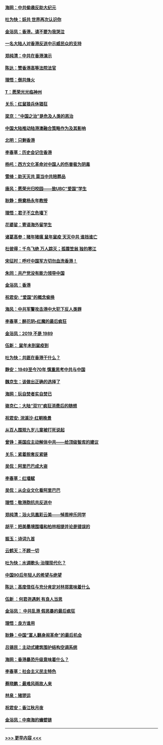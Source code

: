 #### [海网：中共偷袭反助大纪元](../pages/nsc993/n11673515.md?t=11231211) 
#### [吐为快：妖共 世界再次认识你](../pages/nsc993/n11673506.md?t=11231211) 
#### [金浴凤：香港，请不要为我哭泣](../pages/nsc993/n11673248.md?t=11231211) 
#### [一名大陆人对香港反送中示威民众的支持](../pages/nsc993/n11672615.md?t=11231211) 
#### [郑纯清：中共在香港演示](../pages/nsc993/n11670539.md?t=11231211) 
#### [陈达：赞香港高等法院法官](../pages/nsc993/n11669542.md?t=11231211) 
#### [理悟：倒共烽火](../pages/nsc993/n11668844.md?t=11231211) 
#### [T：愿荣光光临神州](../pages/nsc993/n11668421.md?t=11231211) 
#### [关乐：红鼠狼兵休猖狂](../pages/nsc993/n11668378.md?t=11231211) 
#### [梁京：“中国之治”是危及人类的恶治](../pages/nsc993/n11668328.md?t=11231211) 
#### [中国大陆推动陆港澳融合策略作为及其影响](../pages/nsc993/n11668157.md?t=11231211) 
#### [北明：只剩香港](../pages/nsc993/n11668002.md?t=11231211) 
#### [李春草：历史会记住香港](../pages/nsc993/n11667927.md?t=11231211) 
#### [杨吒：西方文化革命对中国人的伤害极为阴毒](../pages/nsc993/n11664521.md?t=11231211) 
#### [雪绮：助天灭共 莫当中共陪葬品](../pages/nsc993/n11662650.md?t=11231211) 
#### [唐风：愿荣光归校园——致UBC“爱国”学生](../pages/nsc993/n11662194.md?t=11231211) 
#### [耿静：祭奠杨永年教授](../pages/nsc993/n11662514.md?t=11231211) 
#### [理悟：君子不立危墙下](../pages/nsc993/n11662172.md?t=11231211) 
#### [花婆娑：寄语海外留学生](../pages/nsc993/n11662121.md?t=11231211) 
#### [诸葛高参：猪年猪瘟 鼠年鼠疫 天灭中共 谁挡谁亡](../pages/nsc993/n11661980.md?t=11231211) 
#### [杜彼得：千鸟飞绝 万人踪灭；孤蓑笠翁 独钓寒江](../pages/nsc993/n11661170.md?t=11231211) 
#### [宋征时：呼吁中国军方切勿血洗香港！](../pages/nsc993/n11415318.md?t=11231211) 
#### [朱同：共产党没有能力领导中国](../pages/nsc993/n11660421.md?t=11231211) 
#### [金浴凤：香港](../pages/nsc993/n11660419.md?t=11231211) 
#### [祝君安: “爱国”的概念偷换](../pages/nsc993/n11659706.md?t=11231211) 
#### [海风：中共军警攻击港中大犯下反人类罪](../pages/nsc993/n11659632.md?t=11231211) 
#### [李春草：醉花阴•红魔的最后疯狂](../pages/nsc993/n11659287.md?t=11231211) 
#### [金浴凤：2019 不是 1989](../pages/nsc993/n11657663.md?t=11231211) 
#### [伍新： 鼠年未到鼠疫到](../pages/nsc993/n11655098.md?t=11231211) 
#### [吐为快：共匪在香港干什么？](../pages/nsc993/n11654891.md?t=11231211) 
#### [静安：1949至今70年 慎重思考中共与中国](../pages/nsc993/n11651244.md?t=11231211) 
#### [魏京生：该做出正确的选择了](../pages/nsc993/n11653084.md?t=11231211) 
#### [海网：玩自焚者实自焚已](../pages/nsc993/n11652423.md?t=11231211) 
#### [骆克仁：大陆“双11”疯狂消费后的随想](../pages/nsc993/n11652305.md?t=11231211) 
#### [祝君安: 浣溪沙·红朝晚景](../pages/nsc993/n11652258.md?t=11231211) 
#### [从百人围观九岁儿童被打死说起](../pages/nsc993/n11651030.md?t=11231211) 
#### [曾铮：美国应主动解体中共——给顶级智库的建议](../pages/nsc993/n11649888.md?t=11231211) 
#### [关乐：紧着脱套反紧链](../pages/nsc993/n11649069.md?t=11231211) 
#### [吴侃：阿里巴巴成大盗](../pages/nsc993/n11645523.md?t=11231211) 
#### [李春草：红墙赋](../pages/nsc993/n11646389.md?t=11231211) 
#### [吴侃：从企业文化看阿里巴巴](../pages/nsc993/n11645476.md?t=11231211) 
#### [理悟：敬港胞抗共反送中](../pages/nsc993/n11645466.md?t=11231211) 
#### [郑纯清：浴火凤凰彩云美——悼周梓乐同学](../pages/nsc993/n11645155.md?t=11231211) 
#### [胡平：把美墨境围墙和柏林相提并论是错误的](../pages/nsc993/n11645134.md?t=11231211) 
#### [振玉：诗词九首](../pages/nsc993/n11644081.md?t=11231211) 
#### [云鹤天：不顾一切](../pages/nsc993/n11643508.md?t=11231211) 
#### [吐为快：水调歌头·治理现代化？](../pages/nsc993/n11643485.md?t=11231211) 
#### [中国90后年轻人的希望与绝望](../pages/nsc993/n11642317.md?t=11231211) 
#### [陈达：高度信任与充分肯定对林郑意味着什么](../pages/nsc993/n11641441.md?t=11231211) 
#### [伍新 ：何君尧遇刺 有良人当思](../pages/nsc993/n11641503.md?t=11231211) 
#### [金浴凤： 中共乱港  假恶暴的最后疯狂](../pages/nsc993/n11641495.md?t=11231211) 
#### [理悟：良方谁用](../pages/nsc993/n11641463.md?t=11231211) 
#### [耿静：中国“富人翻身闹革命”的最后机会](../pages/nsc993/n11640655.md?t=11231211) 
#### [吕锡民：主动式建筑围护结构空调系统](../pages/nsc993/n11640168.md?t=11231211) 
#### [海网：香港暴恐升级意味着什么？](../pages/nsc993/n11635904.md?t=11231211) 
#### [李春草：社会主义民主特色](../pages/nsc993/n11634657.md?t=11231211) 
#### [蔡晓鹏：最难风雨故人来](../pages/nsc993/n11633145.md?t=11231211) 
#### [林泉：猪猡运](../pages/nsc993/n11631469.md?t=11231211) 
#### [祝君安：香江秋月夜](../pages/nsc993/n11631440.md?t=11231211) 
#### [金浴凤：中南海的蟾嬖链](../pages/nsc993/n11631290.md?t=11231211) 

----
#### [ >>> 更早内容 <<< ](../indexes/nsc993-earlier.md)

